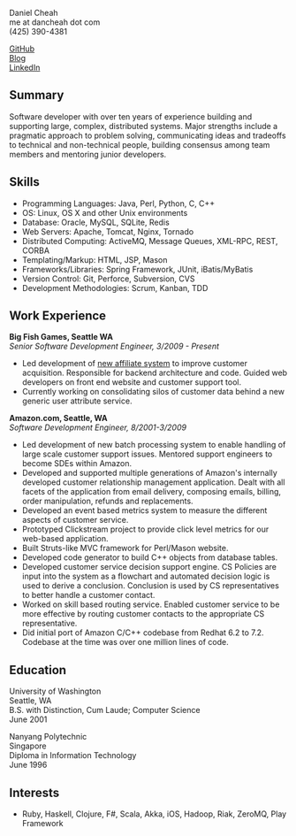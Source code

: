 Daniel Cheah  
me at dancheah dot com  
(425) 390-4381  

[GitHub](http://github.com/dancheah)  
[Blog](http://www.dancheah.com)  
[LinkedIn](http://www.linkedin.com/in/dancheah)


Summary
----------------
Software developer with over ten years of experience building and supporting large, 
complex, distributed systems. Major strengths include a pragmatic approach to problem
solving, communicating ideas and tradeoffs to technical and non-technical 
people, building consensus among team members and mentoring junior developers.


Skills
----------------
* Programming Languages: Java, Perl, Python, C, C++
* OS: Linux, OS X and other Unix environments
* Database: Oracle, MySQL, SQLite, Redis
* Web Servers: Apache, Tomcat, Nginx, Tornado
* Distributed Computing: ActiveMQ, Message Queues, XML-RPC, REST, CORBA
* Templating/Markup: HTML, JSP, Mason
* Frameworks/Libraries: Spring Framework, JUnit, iBatis/MyBatis  
* Version Control: Git, Perforce, Subversion, CVS
* Development Methodologies: Scrum, Kanban, TDD


Work Experience
---------------
__Big Fish Games, Seattle WA__   
_Senior Software Development Engineer, 3/2009 - Present_   

* Led development of [new affiliate system](http://affiliates.bigfishgames.com) to improve customer acquisition. Responsible for backend architecture and code. Guided web developers on front end website and customer support tool. 
* Currently working on consolidating silos of customer data behind a new generic user 
attribute service.

__Amazon.com, Seattle, WA__  
_Software Development Engineer, 8/2001-3/2009_  

* Led development of new batch processing system to enable handling of large scale customer support issues. Mentored support engineers to become SDEs within Amazon. 
* Developed and supported multiple generations of Amazon's internally 
developed customer relationship management application. Dealt with all facets of 
the application from email delivery, composing emails, billing, order manipulation,
refunds and replacements.
* Developed an event based metrics system to measure the different aspects of customer service. 
* Prototyped Clickstream project to provide click level metrics for our web-based application. 
* Built Struts-like MVC framework for Perl/Mason website. 
* Developed code generator to build C++ objects from database tables.
* Developed customer service decision support engine. CS Policies 
  are input into the system as a flowchart and automated decision 
  logic is used to derive a conclusion. Conclusion is used by 
  CS representatives to better handle a customer contact.
* Worked on skill based routing service. Enabled customer service to 
  be more effective by routing customer contacts to the appropriate CS 
  representative. 
* Did initial port of Amazon C/C++ codebase from Redhat 6.2 to 7.2. Codebase at 
the time was over one million lines of code.


Education
---------------
University of Washington  
Seattle, WA  
B.S. with Distinction, Cum Laude; Computer Science  
June 2001  

Nanyang Polytechnic  
Singapore  
Diploma in Information Technology  
June 1996  


Interests
----------------
* Ruby, Haskell, Clojure, F#, Scala, Akka, iOS, Hadoop, Riak, ZeroMQ, Play Framework

<!-- 
Thu Feb  3 22:36:38 PST 2011
vim: sts=4 sw=4 ts=4 et ft=markdown 
-->
